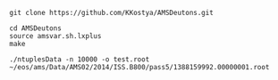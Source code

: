     git clone https://github.com/KKostya/AMSDeutons.git

    cd AMSDeutons
    source amsvar.sh.lxplus
    make

    ./ntuplesData -n 10000 -o test.root ~/eos/ams/Data/AMS02/2014/ISS.B800/pass5/1388159992.00000001.root
